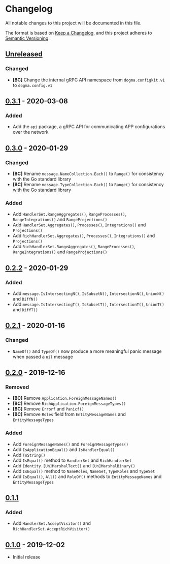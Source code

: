 # Changelog

All notable changes to this project will be documented in this file.

The format is based on [Keep a Changelog], and this project adheres to
[Semantic Versioning].

<!-- references -->
[Keep a Changelog]: https://keepachangelog.com/en/1.0.0/
[Semantic Versioning]: https://semver.org/spec/v2.0.0.html

## [Unreleased]

### Changed

- **[BC]** Change the internal gRPC API namespace from `dogma.configkit.v1` to `dogma.config.v1`

## [0.3.1] - 2020-03-08

### Added

- Add the `api` package, a gRPC API for communicating APP configurations over the network

## [0.3.0] - 2020-01-29

### Changed

- **[BC]** Rename `message.NameCollection.Each()` to `Range()` for consistency with the Go standard library
- **[BC]** Rename `message.TypeCollection.Each()` to `Range()` for consistency with the Go standard library

### Added

- Add `HandlerSet.RangeAggregates()`, `RangeProcesses()`, `RangeIntegrations()` and `RangeProjections()`
- Add `HandlerSet.Aggregates()`, `Processes()`, `Integrations()` and `Projections()`
- Add `RichHandlerSet.Aggregates()`, `Processes()`, `Integrations()` and `Projections()`
- Add `RichHandlerSet.RangeAggregates()`, `RangeProcesses()`, `RangeIntegrations()` and `RangeProjections()`

## [0.2.2] - 2020-01-29

### Added

- Add `message.IsIntersectingN()`, `IsSubsetN()`, `IntersectionN()`, `UnionN()` and `DiffN()`
- Add `message.IsIntersectingT()`, `IsSubsetT()`, `IntersectionT()`, `UnionT()` and `DiffT()`

## [0.2.1] - 2020-01-16

### Changed

- `NameOf()` and `TypeOf()` now produce a more meaningful panic message when passed a `nil` message

## [0.2.0] - 2019-12-16

### Removed

- **[BC]** Remove `Application.ForeignMessageNames()`
- **[BC]** Remove `RichApplication.ForeignMessageTypes()`
- **[BC]** Remove `Errorf` and `Panicf()`
- **[BC]** Remove `Roles` field from `EntityMessageNames` and `EntityMessageTypes`

### Added

- Add `ForeignMessageNames()` and `ForeignMessageTypes()`
- Add `IsApplicationEqual()` and `IsHandlerEqual()`
- Add `ToString()`
- Add `IsEqual()` method to `HandlerSet` and `RichHandlerSet`
- Add `Identity.[Un]MarshalText()` and `[Un]MarshalBinary()`
- Add `IsEqual()` method to `NameRoles`, `NameSet`, `TypeRoles` and `TypeSet`
- Add `IsEqual()`, `All()` and `RoleOf()` methods to `EntityMessageNames` and `EntityMessageTypes`

## [0.1.1]

### Added

- Add `HandlerSet.AcceptVisitor()` and `RichHandlerSet.AcceptRichVisitor()`

## [0.1.0] - 2019-12-02

- Initial release

<!-- references -->
[Unreleased]: https://github.com/dogmatiq/configkit
[0.1.0]: https://github.com/dogmatiq/configkit/releases/v0.1.0
[0.1.1]: https://github.com/dogmatiq/configkit/releases/v0.1.1
[0.2.0]: https://github.com/dogmatiq/configkit/releases/v0.2.0
[0.2.1]: https://github.com/dogmatiq/configkit/releases/v0.2.1
[0.2.2]: https://github.com/dogmatiq/configkit/releases/v0.2.2
[0.3.0]: https://github.com/dogmatiq/configkit/releases/v0.3.0
[0.3.1]: https://github.com/dogmatiq/configkit/releases/v0.3.1

<!-- version template
## [0.0.1] - YYYY-MM-DD

### Added
### Changed
### Deprecated
### Removed
### Fixed
### Security
-->
